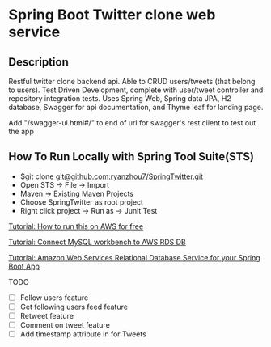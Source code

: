 # Spring Boot Twitter clone web service  
## Description
Restful twitter clone backend api. Able to CRUD users/tweets (that belong to users). Test Driven Development, complete with user/tweet controller and repository integration tests. Uses Spring Web, Spring data JPA, H2 database, Swagger for api documentation, and Thyme leaf for landing page.

Add "/swagger-ui.html#/" to end of url for swagger's rest client to test out the app

## How To Run Locally with Spring Tool Suite(STS)
* $git clone [git@github.com:ryanzhou7/SpringTwitter.git](git@github.com:ryanzhou7/SpringTwitter.git)
* Open STS -> File -> Import
* Maven -> Existing Maven Projects
* Choose SpringTwitter as root project
* Right click project -> Run as -> Junit Test

[Tutorial: How to run this on AWS for free](https://medium.com/@ryanzhou7/running-spring-boot-on-amazon-web-services-for-free-f3b0aeec809)

[Tutorial: Connect MySQL workbench to AWS RDS DB](https://medium.com/@ryanzhou7/connecting-a-mysql-workbench-to-amazon-web-services-relational-database-service-36ae1f23d424)

[Tutorial: Amazon Web Services Relational Database Service for your Spring Boot App](https://medium.com/@ryanzhou7/using-aws-rds-for-your-spring-boot-app-ca8f4b09c9b8)

TODO
- [ ] Follow users feature
- [ ] Get following users feed feature
- [ ] Retweet feature
- [ ] Comment on tweet feature 
- [ ] Add timestamp attribute in for Tweets

